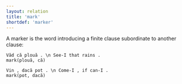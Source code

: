 ```yaml
---
layout: relation
title: 'mark'
shortdef: 'marker'
---
```


A marker is the word introducing a finite clause subordinate to another clause:

~~~sdparse
Văd că plouă . \n See-I that rains .
mark(plouă, că)
~~~

~~~sdparse
Vin , dacă pot . \n Come-I , if can-I .
mark(pot, dacă)
~~~

